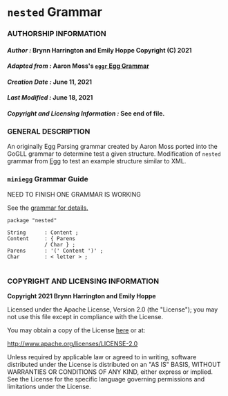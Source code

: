 # **`nested` Grammar**

### **AUTHORSHIP INFORMATION**
#### *Author :* Brynn Harrington and Emily Hoppe Copyright (C) 2021
#### *Adapted from :* Aaron Moss's [`eggr` Egg Grammar](https://github.com/bruceiv/egg/blob/deriv/grammars/nested.egg)
#### *Creation Date :* June 11, 2021 
#### *Last Modified :* June 18, 2021
#### *Copyright and Licensing Information :* See end of file.

###  **GENERAL DESCRIPTION**
An originally Egg Parsing grammar created by Aaron Moss ported into the GoGLL grammar to determine test a given structure. Modification of `nested` grammar from [Egg](https://github.com/bruceiv/egg/blob/deriv/grammars/nested.egg) to test an example structure similar to XML.

### **`miniegg` Grammar Guide**
NEED TO FINISH ONE GRAMMAR IS WORKING 

 See the [grammar for details.](../../gogll.md)
```
package "nested"

String      : Content ;
Content     : { Parens 
            / Char } ;
Parens      : '(' Content ')' ;
Char        : < letter > ;

```
#
### **COPYRIGHT AND LICENSING INFORMATION**
**Copyright 2021 Brynn Harrington and Emily Hoppe**

Licensed under the Apache License, Version 2.0 (the "License"); you may not use this file except in compliance with the License.

You may obtain a copy of the License [here](http://www.apache.org/licenses/LICENSE-2.0) or at:

http://www.apache.org/licenses/LICENSE-2.0

Unless required by applicable law or agreed to in writing, software distributed under the License is distributed on an "AS IS" BASIS, WITHOUT WARRANTIES OR CONDITIONS OF ANY KIND, either express or implied. See the License for the specific language governing permissions and limitations under the License.